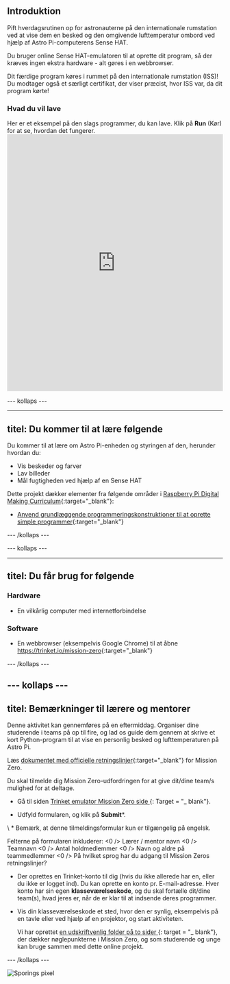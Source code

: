## Introduktion

Pift hverdagsrutinen op for astronauterne på den internationale rumstation ved at vise dem en besked og den omgivende lufttemperatur ombord ved hjælp af Astro Pi-computerens Sense HAT.

Du bruger online Sense HAT-emulatoren til at oprette dit program, så der kræves ingen ekstra hardware - alt gøres i en webbrowser.

Dit færdige program køres i rummet på den internationale rumstation (ISS)! Du modtager også et særligt certifikat, der viser præcist, hvor ISS var, da dit program kørte!

### Hvad du vil lave

Her er et eksempel på den slags programmer, du kan lave. Klik på **Run** (Kør) for at se, hvordan det fungerer. <iframe src="https://trinket.io/embed/python/b92d76c0f3?outputOnly=true&runOption=run&start=result" width="100%" height="600" frameborder="0" marginwidth="0" marginheight="0" allowfullscreen mark="crwd-mark"></iframe> 

\--- kollaps \---

* * *

## titel: Du kommer til at lære følgende

Du kommer til at lære om Astro Pi-enheden og styringen af den, herunder hvordan du:

+ Vis beskeder og farver
+ Lav billeder
+ Mål fugtigheden ved hjælp af en Sense HAT

Dette projekt dækker elementer fra følgende områder i [Raspberry Pi Digital Making Curriculum](http://rpf.io/curriculum){:target="_blank"}:

+ [Anvend grundlæggende programmeringskonstruktioner til at oprette simple programmer](https://curriculum.raspberrypi.org/programming/creator/){:target="_blank"}

\--- /kollaps \---

\--- kollaps \---

* * *

## titel: Du får brug for følgende

### Hardware

+ En vilkårlig computer med internetforbindelse

### Software

+ En webbrowser (eksempelvis Google Chrome) til at åbne <https://trinket.io/mission-zero>{:target="_blank"}

\--- /kollaps \---

## \--- kollaps \---

## titel: Bemærkninger til lærere og mentorer

Denne aktivitet kan gennemføres på en eftermiddag. Organiser dine studerende i teams på op til fire, og lad os guide dem gennem at skrive et kort Python-program til at vise en personlig besked og lufttemperaturen på Astro Pi.

Læs [dokumentet med officielle retningslinjer](https://astro-pi.org/wp-content/uploads/2018/09/Astro_Pi_Mission_Zero_Guidelines_2018_19_V12_pages.pdf){:target="_blank"} for Mission Zero.

Du skal tilmelde dig Mission Zero-udfordringen for at give dit/dine team/s mulighed for at deltage.

+ Gå til siden [ Trinket emulator Mission Zero side ](https://trinket.io/mission-zero) {: Target = "_ blank"}.

+ Udfyld formularen, og klik på **Submit**\*.

\ * Bemærk, at denne tilmeldingsformular kun er tilgængelig på engelsk.

Felterne på formularen inkluderer: <0 /> Lærer / mentor navn <0 /> Teamnavn <0 /> Antal holdmedlemmer <0 /> Navn og aldre på teammedlemmer <0 /> På hvilket sprog har du adgang til Mission Zeros retningslinjer?

+ Der oprettes en Trinket-konto til dig (hvis du ikke allerede har en, eller du ikke er logget ind). Du kan oprette en konto pr. E-mail-adresse. Hver konto har sin egen **klasseværelseskode**, og du skal fortælle dit/dine team(s), hvad jeres er, når de er klar til at indsende deres programmer.

+ Vis din klasseværelseskode et sted, hvor den er synlig, eksempelvis på en tavle eller ved hjælp af en projektor, og start aktiviteten.
    
    Vi har oprettet [en udskriftvenlig folder på to sider ](https://astro-pi.org/astro_pi_mission_zero_project_print_out_v10_print/) {: target = "_ blank"}, der dækker nøglepunkterne i Mission Zero, og som studerende og unge kan bruge sammen med dette online projekt.

\--- /kollaps \---

![Sporings pixel](https://code.org/api/hour/begin_raspberrypi_astropi.png)